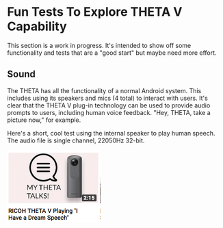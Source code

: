 # Fun Tests To Explore THETA V Capability

This section is a work in progress. It's intended to show off some functionality and tests that are a "good start" but maybe need more effort. 

## Sound

The THETA has all the functionality of a normal Android system. This includes using its speakers and mics (4 total) to interact with users. It's clear that the THETA V plug-in technology can be used to provide audio prompts to users, including human voice feedback. "Hey, THETA, take a picture now," for example.

Here's a short, cool test using the internal speaker to play human speech. The audio file is single channel, 22050Hz 32-bit.  

[![](img/fun/youtubeicon-speech.png)](https://www.youtube.com/watch?v=AeebH7ONTkg)
